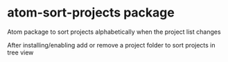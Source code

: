 # atom-sort-projects package

Atom package to sort projects alphabetically when the project list changes

After installing/enabling add or remove a project folder to sort projects in
 tree view
